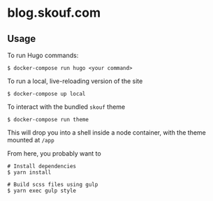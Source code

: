# blog.skouf.com

## Usage

To run Hugo commands:

```
$ docker-compose run hugo <your command>
```

To run a local, live-reloading version of the site

```
$ docker-compose up local
```

To interact with the bundled `skouf` theme

```
$ docker-compose run theme
```

This will drop you into a shell inside a node container, with the theme mounted at `/app`

From here, you probably want to

```
# Install dependencies
$ yarn install

# Build scss files using gulp
$ yarn exec gulp style
```
